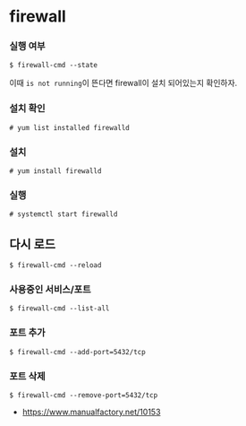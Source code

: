 # firewall

### 실행 여부

`$ firewall-cmd --state`

이때 `is not running`이 뜬다면 firewall이 설치 되어있는지 확인하자.

### 설치 확인

`# yum list installed firewalld`

### 설치

`# yum install firewalld`

### 실행

`# systemctl start firewalld`



## 다시 로드

`$ firewall-cmd --reload`

### 사용중인 서비스/포트

`$ firewall-cmd --list-all`

### 포트 추가

`$ firewall-cmd --add-port=5432/tcp`

### 포트 삭제

`$ firewall-cmd --remove-port=5432/tcp`



- https://www.manualfactory.net/10153